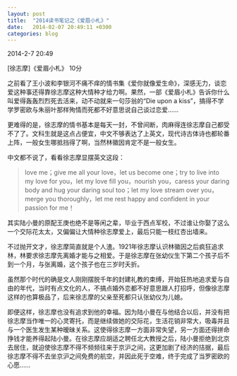 ```yaml
---
layout: post
title:  "2014读书笔记之《爱眉小札》"
date:   2014-02-07 20:49:11 +0300
categories: blog
---
```

2014-2-7 20:49

[徐志摩]《爱眉小札》  10分

之前看了王小波和李银河不痛不痒的情书集《爱你就像爱生命》，深感无力，谈恋爱这种事还得靠徐志摩这种大情种才给力啊。果然，一部《爱眉小札》告诉你什么叫爱得轰轰烈烈死去活来，动不动就来一句莎翁的“Die upon a kiss”，搞得不学学罗密欧与朱丽叶那样殉情而死都不好意思说自己谈过恋爱……

更难得的是，徐志摩的情书基本是每天一封，不曾间断，肉麻得连徐志摩自己都受不了了。文科生就是这点占便宜，中文不够表达了上英文，现代诗古体诗也都轮番上阵，一般女生哪抵挡得了啊，当然林徽因肯定不是一般女生。

中文都不说了，看看徐志摩显摆英文这段：

>love me；give me all your love，let us become one；try to live into my love for you，let my love fill you，nourish you，caress your daring body and hug your daring soul too；let my love  stream over you，merge you thoroughly，let me rest happy and confident in your passion for me！

其实陆小曼的原配王庚也绝不是等闲之辈，毕业于西点军校，不过谁让你娶了这么一个交际花太太，又偏偏让大情种徐志摩爱上，最后只能一枝红杏出墙来。

不过抛开文才，徐志摩简直就是个人渣。1921年徐志摩认识林徽因之后疯狂追求林，林要求徐志摩先离婚才能与之相爱。于是徐志摩在张幼仪生下第二个孩子后不到一个月，与张离婚，这个孩子也在三岁时夭折。

虽然那个时代的确是文人刚刚摆脱千年的封建礼教的束缚，开始狂热地追求爱与自由的年代，当时有点文化的人，不搞点婚外恋都不好意思跟人打招呼，但像徐志摩这样的也算极品了，后来徐志摩的父亲至死都只认张幼仪为儿媳。

即便这样，徐志摩也没有追求到他的幸福。因为陆小曼在与他结合以后，并没有把徐志摩当作唯一的心灵寄托，而是继续做她的交际花，生活花销非常大，吸毒并且与一个医生发生某种暧昧关系。这使得徐志摩一方面非常失望，另一方面还得拼命挣钱才能养得起陆小曼。在徐志摩应胡适之聘任北大教授之后，陆小曼拒绝到北京去居住，就迫使徐志摩不得不频频往来于京沪之间，这更加剧了经济的拮据，最后徐志摩不得不去坐京沪之间免费的航空，并因此死于空难，终于完成了当罗密欧的心愿……
